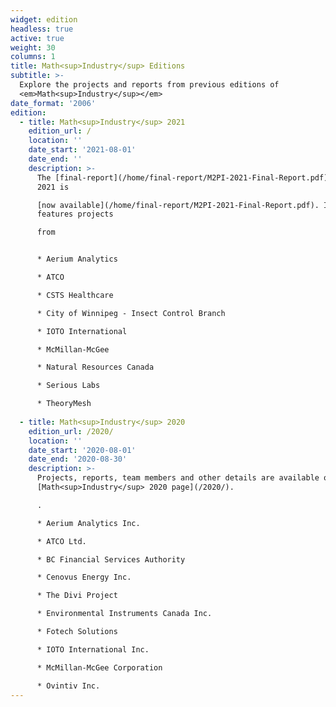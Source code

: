 ```yaml
---
widget: edition
headless: true
active: true
weight: 30
columns: 1
title: Math<sup>Industry</sup> Editions
subtitle: >-
  Explore the projects and reports from previous editions of
  <em>Math<sup>Industry</sup></em>
date_format: '2006'
edition:
  - title: Math<sup>Industry</sup> 2021
    edition_url: /
    location: ''
    date_start: '2021-08-01'
    date_end: ''
    description: >-
      The [final-report](/home/final-report/M2PI-2021-Final-Report.pdf) for m2pi
      2021 is

      [now available](/home/final-report/M2PI-2021-Final-Report.pdf). It
      features projects

      from


      * Aerium Analytics

      * ATCO

      * CSTS Healthcare

      * City of Winnipeg - Insect Control Branch

      * IOTO International 

      * McMillan-McGee

      * Natural Resources Canada

      * Serious Labs

      * TheoryMesh
        
  - title: Math<sup>Industry</sup> 2020
    edition_url: /2020/
    location: ''
    date_start: '2020-08-01'
    date_end: '2020-08-30'
    description: >-
      Projects, reports, team members and other details are available on the
      [Math<sup>Industry</sup> 2020 page](/2020/).

      .

      * Aerium Analytics Inc.

      * ATCO Ltd.

      * BC Financial Services Authority

      * Cenovus Energy Inc.

      * The Divi Project

      * Environmental Instruments Canada Inc.

      * Fotech Solutions

      * IOTO International Inc.

      * McMillan-McGee Corporation

      * Ovintiv Inc.
---
```

